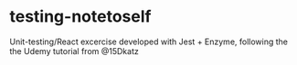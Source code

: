 # testing-notetoself
Unit-testing/React excercise developed with Jest + Enzyme, following the the Udemy tutorial from @15Dkatz
